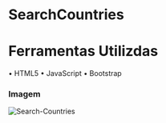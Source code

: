# SearchCountries

# Ferramentas Utilizdas

• HTML5 
• JavaScript
• Bootstrap

### Imagem
![Search-Countries](https://github.com/vyoshio71/SearchCountries/assets/116774749/0d0b7998-a126-46fb-8a2e-a3cb8bd759e5)
